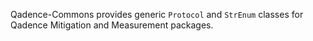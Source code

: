 Qadence-Commons provides generic `Protocol` and `StrEnum` classes for Qadence Mitigation and Measurement packages.
